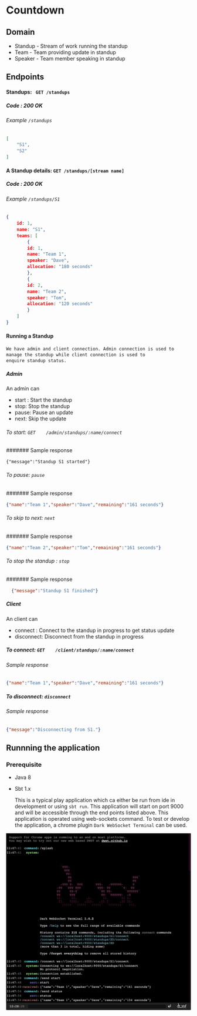 # Countdown

## Domain
  - Standup - Stream of work running the standup
  - Team - Team providing update in standup
  - Speaker - Team member speaking in standup
## Endpoints
  #### Standups: ``` GET /standups```
  ##### Code : 200 OK
  ###### Example ```/standups```
```json
[
    "S1",
    "S2"
]
```

  #### A Standup details: ```GET /standups/[stream name]```
  ##### Code : 200 OK
 ###### Example ```/standups/S1```
```json
{
    id: 1,
    name: "S1",
    teams: [
        {
        id: 1,
        name: "Team 1",
        speaker: "Dave",
        allocation: "180 seconds"
        },
        {
        id: 2,
        name: "Team 2",
        speaker: "Tom",
        allocation: "120 seconds"
        }
    ]
}
```
  #### Running a Standup
    
    We have admin and client connection. Admin connection is used to manage the standup while client connection is used to
    enquire standup status.  
    
  ##### Admin
  An admin can 
  * start : Start the standup
  * stop: Stop the standup
  * pause: Pause an update
  * next: Skip the update  
  
  ###### To start: ```GET    /admin/standups/:name/connect```
  ####### Sample response
  ```
  {"message":"Standup S1 started"}
  ```  
  ###### To pause: ```pause```
  ####### Sample response
  ```json
  {"name":"Team 1","speaker":"Dave","remaining":"161 seconds"}
  ```
  
  ###### To skip to next: ```next```
  ####### Sample response
  ```json
  {"name":"Team 2","speaker":"Tom","remaining":"161 seconds"}
  ```

  ###### To stop the standup : ```stop```
  ####### Sample response
  ```json
  	{"message":"Standup S1 finished"}
  ```

  ##### Client
  An client can 
  * connect : Connect to the standup in progress to get status update
  * disconnect: Disconnect from the standup in progress

  ##### To connect: ```GET    /client/standups/:name/connect```
    
  ###### Sample response
  ```json
  {"name":"Team 1","speaker":"Dave","remaining":"161 seconds"}
  ```
  
  ##### To disconnect: ```disconnect```
  ###### Sample response
  ```json
  {"message":"Disconnecting from S1."}
  ```    

## Runnning the application

### Prerequisite
* Java 8
* Sbt 1.x

    This is a typical play application which ca either be run from ide in development or using ```sbt run```. 
This application will start on port 9000 and will be accessible through the end points listed above.
    This application is operated using web-sockets command. To test or develop the application, a chrome
plugin ```Dark WebSocket Terminal``` can be used. 

![](dwst.png)